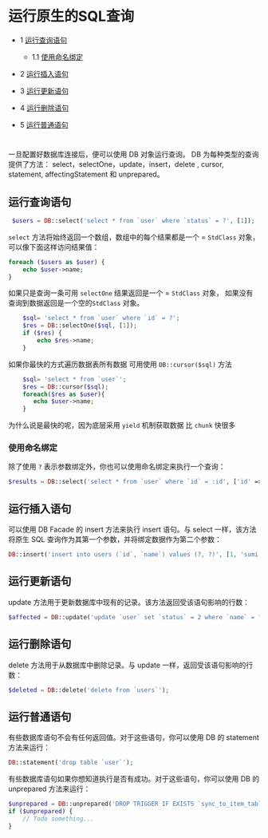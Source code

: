 
# 运行原生的SQL查询

* 1 [运行查询语句](#运行查询语句)
  * 1.1 [使用命名绑定](#使用命名绑定)
  
* 2 [运行插入语句](#运行插入语句)

* 3 [运行更新语句](#运行更新语句)

* 4 [运行删除语句](#运行删除语句)

* 5 [运行普通语句](#运行普通语句)

#
一旦配置好数据库连接后，便可以使用 DB 对象运行查询。 DB 为每种类型的查询提供了方法： select，selectOne，update，insert，delete , cursor, statement, affectingStatement 和 unprepared。

## 运行查询语句

```php
 $users = DB::select('select * from `user` where `status` = ?', [1]);  
```
`select` 方法将始终返回一个数组，数组中的每个结果都是一个 = `StdClass` 对象，可以像下面这样访问结果值：

```php
foreach ($users as $user) {
    echo $user->name;
}
```
如果只是查询一条可用 `selectOne` 结果返回是一个 = `StdClass` 对象，
 如果没有查询到数据返回是一个空的`StdClass` 对象。
```php
    $sql= 'select * from `user` where `id` = ?';
    $res = DB::selectOne($sql, [1]);
    if ($res) {
        echo $res->name;
    }
```

如果你最快的方式遍历数据表所有数据 可用使用 `DB::cursor($sql)` 方法
```php
    $sql= 'select * from `user`';
    $res = DB::cursor($sql);
    foreach($res as $user){
       echo $user->name;
    }
```
为什么说是最快的呢，因为底层采用 `yield` 机制获取数据 比 `chunk` 快很多

### 使用命名绑定 

除了使用 `?` 表示参数绑定外，你也可以使用命名绑定来执行一个查询：
```php
$results = DB::select('select * from `user` where `id` = :id', ['id' => 1]);
```

## 运行插入语句

可以使用 DB Facade 的 insert 方法来执行 insert 语句。与 select 一样，该方法将原生 SQL 查询作为其第一个参数，并将绑定数据作为第二个参数：

```php
DB::insert('insert into users (`id`, `name`) values (?, ?)', [1, 'sumi']);
```

## 运行更新语句

update 方法用于更新数据库中现有的记录。该方法返回受该语句影响的行数：

```php
$affected = DB::update('update `user` set `status` = 2 where `name` = ?', ['ovo']);
```

## 运行删除语句

delete 方法用于从数据库中删除记录。与 update 一样，返回受该语句影响的行数：

```php
$deleted = DB::delete('delete from `users`');
```

## 运行普通语句

有些数据库语句不会有任何返回值。对于这些语句，你可以使用 DB 的 statement 方法来运行：

```php
DB::statement('drop table `user`');
```

有些数据库语句如果你想知道执行是否有成功。对于这些语句，你可以使用 DB 的 unprepared 方法来运行：

```php
$unprepared = DB::unprepared('DROP TRIGGER IF EXISTS `sync_to_item_table`');
if ($unprepared) {
    // Todo something...
}
```

